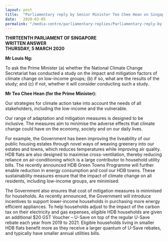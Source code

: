 ```yaml
---
layout: post
title:  "Parliamentary reply by Senior Minister Teo Chee Hean on Singapore’s climate strategy impact on low-income groups"
date:   2020-03-05
permalink: "/media-centre/parliamentary-replies/Parliamentary-reply-by-Senior-Minister-Teo-Chee-Hean-on-Singapores-climate-strategy-impact-on-low-income-groups"
---
```


**THIRTEENTH PARLIAMENT OF SINGAPORE  
WRITTEN ANSWER  
THURSDAY, 5 MARCH 2020**  

**Mr Louis Ng:**

To ask the Prime Minister (a) whether the National Climate Change Secretariat has conducted a study on the impact and mitigation factors of climate change on low-income groups; (b) if so, what are the results of the study; and (c) if not, whether it will consider conducting such a study. 

**Mr Teo Chee Hean (for the Prime Minister):**

Our strategies for climate action take into account the needs of all stakeholders, including the low-income and the vulnerable.

Our range of adaptation and mitigation measures is designed to be inclusive. The measures aim to minimise the adverse effects that climate change could have on the economy, society and on our daily lives. 

For example, the Government has been improving the liveability of our public housing estates through novel ways of weaving greenery into our estates and towns, which reduces temperatures while improving air quality. HDB flats are also designed to maximise cross-ventilation, thereby reducing reliance on air-conditioning which is a large contributor to household utility bills. The recently announced HDB Green Towns Programme will further enable reduction in energy consumption and cool our HDB towns. These sustainability measures ensure that the impact of climate change on all residents, including low-income groups, are minimised.

The Government also ensures that cost of mitigation measures is minimised for households. As recently announced, the Government will introduce incentives to support lower-income households in purchasing more energy efficient appliances. To help households adjust to the impact of the carbon tax on their electricity and gas expenses, eligible HDB households are given an additional $20 GST Voucher – U-Save on top of the regular U-Save rebate each year from 2019 to 2021. Eligible households living in smaller HDB flats benefit more as they receive a larger quantum of U-Save rebates, and typically have smaller annual utilities bills.

